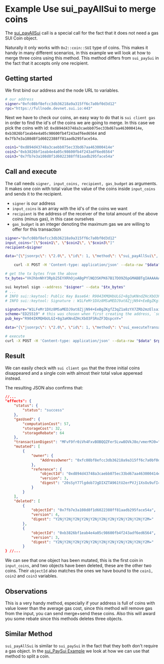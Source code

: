 # Example Use sui_payAllSui to merge coins

The  <a href="https://docs.sui.io/sui-jsonrpc#sui_payAllSui">sui_payAllSui</a> call is a special call for the fact that it does not need a gas SUI Coin object. <br/>

Naturally it only works with `0x2::coin::SUI` type of coins.
This makes it handy in many different scenarios, in this example we will look at how to merge three coins using this method. This method differs from `sui_paySui` in the fact that it accepts only one recipient.

## Getting started

We first bind our address and the node URL to variables.

```sh
# our address
signer="0xfc08bf8efcc3db36218a9a315ff6c7a0bf0d3d12"
rpc="https://fullnode.devnet.sui.io:443"
```

Next we have to check our coins, an easy way to do that is `sui client gas` in order to find the id's of the coins we are going to merge. In this case we pick the coins with id: `0xd894d43748a3caebb075ec33bd67aa463000414e`, `0xb3826bf1eab4e4a05c98600fb4f243adf6ed6564` and `0x7fb7e3a108d8f1d6022388ff81aadb295face54a`.

```sh
coin1="0xd894d43748a3caebb075ec33bd67aa463000414e"
coin2="0xb3826bf1eab4e4a05c98600fb4f243adf6ed6564"
coin3="0x7fb7e3a108d8f1d6022388ff81aadb295face54a"
```

## Call and execute

The call needs `signer, input_coins, recipient, gas_budget` as arguments. It makes one coin with total value the value of the coins inside `input_coins` and sends it to the recipient.
- `signer` is our address
- `input_coins` is an array with the id's of the coins we want
- `recipient` is the address of the receiver of the total amount of the above coins (minus gas), in this case ourselves
- `gas_budget` is an integer denoting the maximum gas we are willing to offer for this transaction

```sh
signer="0xfc08bf8efcc3db36218a9a315ff6c7a0bf0d3d12"
input_coins="[\"$coin1\", \"$coin2\", \"$coin3\"]"
recipient=$signer

data="{\"jsonrpc\": \"2.0\", \"id\": 1, \"method\": \"sui_payAllSui\", \"params\": [\"$signer\", $input_coins, \"$recipient\", 10000]}"

    curl -X POST -H 'Content-type: application/json' --data-raw "$data" $rpc > result.json

# get the tx bytes from the above
tx_bytes="VHJhbnNhY3Rpb25EYXRhOjoABgPYlNQ3SKPK67B17DO9Z6pGMABBTgIAAAAAAAAAIGnAapRb+duPpIVyQC79bVso1BSmKYmsIzz7zZFc+z68s4Jr8eq05KBcmGAPtPJDrfbtZWQCAAAAAAAAACAV9s47DX+lcx0EWyRpbXkGo1MQvT5BPnUcosqU27pkjn+346EI2PHWAiOI/4Gq2ylfrOVKAwAAAAAAAAAgZECWdz/M/p2t+A3vwLO/SiW5yMxv4aAplg4wZqG2hpb8CL+O/MPbNiGKmjFf9segvw09EvwIv478w9s2IYqaMV/2x6C/DT0S2JTUN0ijyuuwdewzvWeqRjAAQU4CAAAAAAAAACBpwGqUW/nbj6SFckAu/W1bKNQUpimJrCM8+82RXPs+vAEAAAAAAAAAECcAAAAAAAA="

sui keytool sign --address "$signer" --data "$tx_bytes"
# ...
# INFO sui::keytool: Public Key Base64: R904IKMQHbULGI+8g3aKNndZHcXbO3FSRoZF3QspcnY=
# INFO sui::keytool: Signature : W1LFeMr1DXz8MSaMEDJ9at8ZjjN94+EeBgZKgfZ3qZ1a8zYX7ZRb2mzElsailE3qJ4tqxk2z7T5lGBuYu8w3DQ==

signature="W1LFeMr1DXz8MSaMEDJ9at8ZjjN94+EeBgZKgfZ3qZ1a8zYX7ZRb2mzElsailE3qJ4tqxk2z7T5lGBuYu8w3DQ=="
scheme="ED25519" # this was chosen when first creating the address, `sui keytool list` will remind you your choice
pub_key="R904IKMQHbULGI+8g3aKNndZHcXbO3FSRoZF3QspcnY="

data="{\"jsonrpc\": \"2.0\", \"id\": 1, \"method\": \"sui_executeTransaction\", \"params\": [\"$tx_bytes\", \"$scheme\",\"$signature\",\"$pub_key\",\"WaitForLocalExecution\"]}"

# execute
curl -X POST -H 'Content-type: application/json' --data-raw "$data" $rpc > result.json
```

## Result 

We can easily check with `sui client gas` that the three initial coins disappeared and a single coin with almost their total value apperead instead.

The resulting JSON also confirms that:

```JSON
//...
"effects": {
    "status": {
        "status": "success"
    },
    "gasUsed": {
        "computationCost": 57,
        "storageCost": 32,
        "storageRebate": 64
    },
    "transactionDigest": "MFvF9fr0iVh4FxvBOBQQZFer5Lvw8OVkJ8o/vmerMJ0=",
    "mutated": [
        {
            "owner": {
                "AddressOwner": "0xfc08bf8efcc3db36218a9a315ff6c7a0bf0d3d12"
            },
            "reference": {
                "objectId": "0xd894d43748a3caebb075ec33bd67aa463000414e",
                "version": 3,
                "digest": "20sSyY77lgdob7JgDIXZTA961tU2erPVJj1XsOu9ufI="
            }
        }
    ],
    "deleted": [
        {
            "objectId": "0x7fb7e3a108d8f1d6022388ff81aadb295face54a",
            "version": 4,
            "digest": "Y2NjY2NjY2NjY2NjY2NjY2NjY2NjY2NjY2NjY2NjY2M="
        },
        {
            "objectId": "0xb3826bf1eab4e4a05c98600fb4f243adf6ed6564",
            "version": 3,
            "digest": "Y2NjY2NjY2NjY2NjY2NjY2NjY2NjY2NjY2NjY2NjY2M="
        }
} //...
```

We can see that one object has been mutated, this is the first coin in `input_coins`, and two objects have been deleted, these are the other two coins. Their `objectId` also matches the ones we have bound to the `coin1, coin2` and `coin3` variables.

## Observations

This is a very handy method, especially if your address is full of coins with value lower than the average gas cost, since this method will remove gas from the input, you can send merge+send these coins. Also this will award you some rebate since this methods deletes three objects.

## Similar Method

`sui_payAllSui` is similar to `sui_paySui` in the fact that they both don't require a gas object. In the [sui_PaySui Example](Example_paySui_to_split_coin.md) we look at how we can use that method to split a coin.
